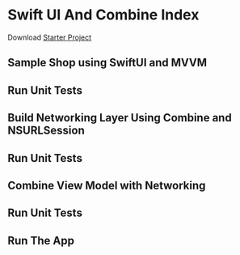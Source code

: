 # Swift UI And Combine Index 

Download [Starter Project](#requirements)

## Sample Shop using SwiftUI and MVVM 


## Run Unit Tests 


## Build Networking Layer Using Combine and NSURLSession


## Run Unit Tests 


## Combine View Model with Networking 



## Run Unit Tests 



## Run The App 

